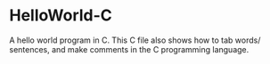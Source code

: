# HelloWorld-C
A hello world program in C. This C file also shows how to tab words/ sentences, 
and make comments in the C programming language.
